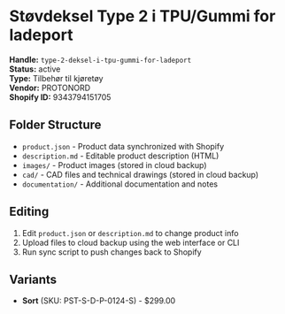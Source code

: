 # Støvdeksel Type 2 i TPU/Gummi for ladeport

**Handle:** `type-2-deksel-i-tpu-gummi-for-ladeport`  
**Status:** active  
**Type:** Tilbehør til kjøretøy  
**Vendor:** PROTONORD  
**Shopify ID:** 9343794151705  

## Folder Structure

- `product.json` - Product data synchronized with Shopify
- `description.md` - Editable product description (HTML)
- `images/` - Product images (stored in cloud backup)
- `cad/` - CAD files and technical drawings (stored in cloud backup)
- `documentation/` - Additional documentation and notes

## Editing

1. Edit `product.json` or `description.md` to change product info
2. Upload files to cloud backup using the web interface or CLI
3. Run sync script to push changes back to Shopify

## Variants

- **Sort** (SKU: PST-S-D-P-0124-S) - $299.00

